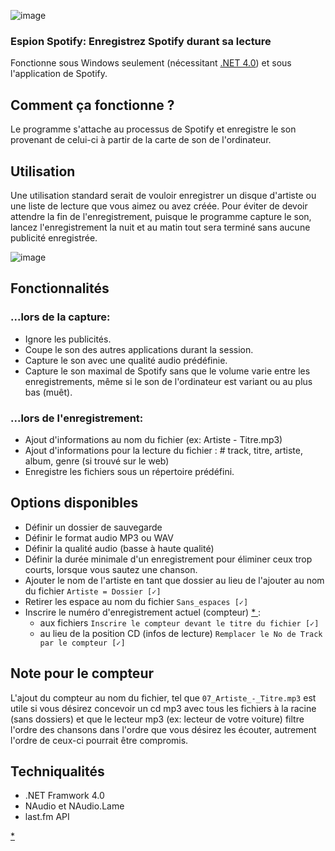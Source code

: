 ![image](https://user-images.githubusercontent.com/23088305/29755367-ddfe7a8e-8b64-11e7-8ca4-a0ae18fcb41b.png)
### Espion Spotify: Enregistrez Spotify durant sa lecture
Fonctionne sous Windows seulement (nécessitant [.NET 4.0](https://www.microsoft.com/en-ca/download/details.aspx?id=17851)) et sous l'application de Spotify.

## Comment ça fonctionne ?
Le programme s'attache au processus de Spotify et enregistre le son provenant de celui-ci à partir de la carte de son de l'ordinateur.

## Utilisation
Une utilisation standard serait de vouloir enregistrer un disque d'artiste ou une liste de lecture que vous aimez ou avez créée. Pour éviter de devoir attendre la fin de l'enregistrement, puisque le programme capture le son, lancez l'enregistrement la nuit et au matin tout sera terminé sans aucune publicité enregistrée.

![image](https://user-images.githubusercontent.com/23088305/29753216-5ce39cf6-8b3a-11e7-8754-9391324fdc08.png)

## Fonctionnalités
### ...lors de la capture:
- Ignore les publicités.
- Coupe le son des autres applications durant la session.
- Capture le son avec une qualité audio prédéfinie.
- Capture le son maximal de Spotify sans que le volume varie entre les enregistrements, même si le son de l'ordinateur est variant ou au plus bas (muêt).
### ...lors de l'enregistrement:
- Ajout d'informations au nom du fichier (ex: Artiste - Titre.mp3)
- Ajout d'informations pour la lecture du fichier : # track, titre, artiste, album, genre (si trouvé sur le web)
- Enregistre les fichiers sous un répertoire prédéfini.

## Options disponibles
- Définir un dossier de sauvegarde
- Définir le format audio MP3 ou WAV
- Définir la qualité audio (basse à haute qualité)
- Définir la durée minimale d'un enregistrement pour éliminer ceux trop courts, lorsque vous sautez une chanson.
- Ajouter le nom de l'artiste en tant que dossier au lieu de l'ajouter au nom du fichier `Artiste = Dossier [✓]`
- Retirer les espace au nom du fichier `Sans_espaces [✓]`
- Inscrire le numéro d'enregistrement actuel (compteur) [ * ](#note-pour-le-compteur):
  - aux fichiers `Inscrire le compteur devant le titre du fichier [✓]`
  - au lieu de la position CD (infos de lecture) `Remplacer le No de Track par le compteur [✓]`

## Note pour le compteur
L'ajout du compteur au nom du fichier, tel que `07_Artiste_-_Titre.mp3` est utile si vous désirez concevoir un cd mp3 avec tous les fichiers à la racine (sans dossiers) et que le lecteur mp3 (ex: lecteur de votre voiture) filtre l'ordre des chansons dans l'ordre que vous désirez les écouter, autrement l'ordre de ceux-ci pourrait être compromis.

## Techniqualités
- .NET Framwork 4.0
- NAudio et NAudio.Lame
- last.fm API

[*](https://user-images.githubusercontent.com/23088305/29755382-2a413cba-8b65-11e7-8e2a-affae2e68c2e.png)
